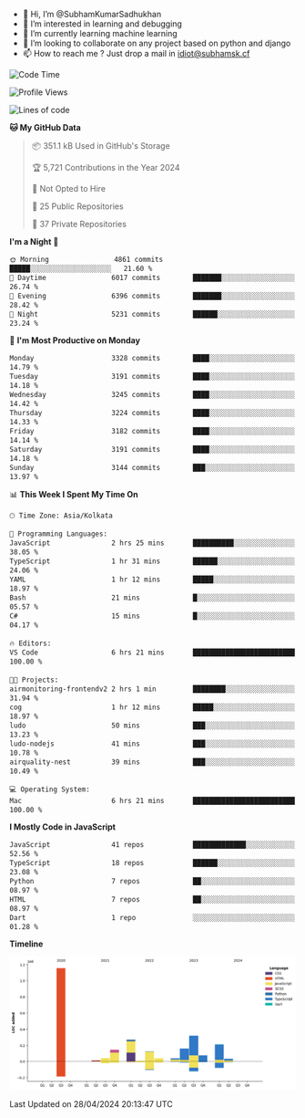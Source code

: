 - 👋 Hi, I’m @SubhamKumarSadhukhan
- 👀 I’m interested in learning and debugging
- 🌱 I’m currently learning machine learning
- 💞️ I’m looking to collaborate on any project based on python and django
- 📫 How to reach me ?
      Just drop a mail in idiot@subhamsk.cf

<!---
SubhamKumarSadhukhan/SubhamKumarSadhukhan is a ✨ special ✨ repository because its `README.md` (this file) appears on your GitHub profile.
You can click the Preview link to take a look at your changes.
--->


<!--START_SECTION:waka-->
![Code Time](http://img.shields.io/badge/Code%20Time-2%2C138%20hrs%2056%20mins-blue)

![Profile Views](http://img.shields.io/badge/Profile%20Views-0-blue)

![Lines of code](https://img.shields.io/badge/From%20Hello%20World%20I%27ve%20Written-2.6%20million%20lines%20of%20code-blue)

**🐱 My GitHub Data** 

> 📦 351.1 kB Used in GitHub's Storage 
 > 
> 🏆 5,721 Contributions in the Year 2024
 > 
> 🚫 Not Opted to Hire
 > 
> 📜 25 Public Repositories 
 > 
> 🔑 37 Private Repositories 
 > 
**I'm a Night 🦉** 

```text
🌞 Morning                4861 commits        █████░░░░░░░░░░░░░░░░░░░░   21.60 % 
🌆 Daytime                6017 commits        ███████░░░░░░░░░░░░░░░░░░   26.74 % 
🌃 Evening                6396 commits        ███████░░░░░░░░░░░░░░░░░░   28.42 % 
🌙 Night                  5231 commits        ██████░░░░░░░░░░░░░░░░░░░   23.24 % 
```
📅 **I'm Most Productive on Monday** 

```text
Monday                   3328 commits        ████░░░░░░░░░░░░░░░░░░░░░   14.79 % 
Tuesday                  3191 commits        ████░░░░░░░░░░░░░░░░░░░░░   14.18 % 
Wednesday                3245 commits        ████░░░░░░░░░░░░░░░░░░░░░   14.42 % 
Thursday                 3224 commits        ████░░░░░░░░░░░░░░░░░░░░░   14.33 % 
Friday                   3182 commits        ████░░░░░░░░░░░░░░░░░░░░░   14.14 % 
Saturday                 3191 commits        ████░░░░░░░░░░░░░░░░░░░░░   14.18 % 
Sunday                   3144 commits        ███░░░░░░░░░░░░░░░░░░░░░░   13.97 % 
```


📊 **This Week I Spent My Time On** 

```text
🕑︎ Time Zone: Asia/Kolkata

💬 Programming Languages: 
JavaScript               2 hrs 25 mins       ██████████░░░░░░░░░░░░░░░   38.05 % 
TypeScript               1 hr 31 mins        ██████░░░░░░░░░░░░░░░░░░░   24.06 % 
YAML                     1 hr 12 mins        █████░░░░░░░░░░░░░░░░░░░░   18.97 % 
Bash                     21 mins             █░░░░░░░░░░░░░░░░░░░░░░░░   05.57 % 
C#                       15 mins             █░░░░░░░░░░░░░░░░░░░░░░░░   04.17 % 

🔥 Editors: 
VS Code                  6 hrs 21 mins       █████████████████████████   100.00 % 

🐱‍💻 Projects: 
airmonitoring-frontendv2 2 hrs 1 min         ████████░░░░░░░░░░░░░░░░░   31.94 % 
cog                      1 hr 12 mins        █████░░░░░░░░░░░░░░░░░░░░   18.97 % 
ludo                     50 mins             ███░░░░░░░░░░░░░░░░░░░░░░   13.23 % 
ludo-nodejs              41 mins             ███░░░░░░░░░░░░░░░░░░░░░░   10.78 % 
airquality-nest          39 mins             ███░░░░░░░░░░░░░░░░░░░░░░   10.49 % 

💻 Operating System: 
Mac                      6 hrs 21 mins       █████████████████████████   100.00 % 
```

**I Mostly Code in JavaScript** 

```text
JavaScript               41 repos            █████████████░░░░░░░░░░░░   52.56 % 
TypeScript               18 repos            ██████░░░░░░░░░░░░░░░░░░░   23.08 % 
Python                   7 repos             ██░░░░░░░░░░░░░░░░░░░░░░░   08.97 % 
HTML                     7 repos             ██░░░░░░░░░░░░░░░░░░░░░░░   08.97 % 
Dart                     1 repo              ░░░░░░░░░░░░░░░░░░░░░░░░░   01.28 % 
```



**Timeline**

![Lines of Code chart](https://raw.githubusercontent.com/SubhamKumarSadhukhan/SubhamKumarSadhukhan/main/assets/bar_graph.png)


 Last Updated on 28/04/2024 20:13:47 UTC
<!--END_SECTION:waka-->
